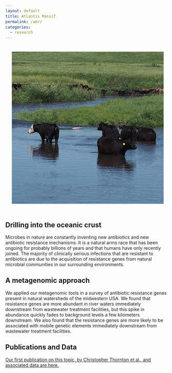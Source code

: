 ```yaml
---
layout: default
title: Atlantis Massif
permalink: /amr/
categories:
  - research
---
```


<img class="float-right" src="/images/cows_small.png" style="padding: 20px">  

## Drilling into the oceanic crust
Microbes in nature are constantly inventing new antibiotics and new antibiotic resistance mechanisms. It is a natural arms race that has been ongoing for probably billions of years and that humans have only recently joined.
The majority of clinically serious infections that are resistant to antibiotics are due to the acquisition of resistance genes from natural microbial communities in our surrounding environments. 

## A metagenomic approach
We applied our metagenomic tools in a survey of antibiotic resistance genes present in natural watersheds of the midwestern USA. We found that resistance genes are more abundant in river waters immediately downstream from wastewater treatment facilities, but this spike in abundance quickly fades to background levels a few kilometers downstream.
We also found that the resistance genes are more likely to be associated with mobile genetic elements immediately downstream from wastewater treatment facilities.

## Publications and Data
[Our first publication on this topic, by Christopher Thornton et al., and associated data are here.](/data/Thornton_2020/)
